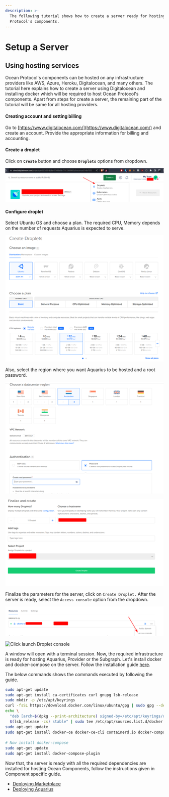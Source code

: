 ```yaml
---
description: >-
  The following tutorial shows how to create a server ready for hosting Ocean
  Protocol's components.
---
```


# Setup a Server

## **Using hosting services**

Ocean Protocol's components can be hosted on any infrastructure providers like AWS, Azure, Heroku, Digitalocean, and many others. The tutorial here explains how to create a server using Digitalocean and installing docker which will be required to host Ocean Protocol's components. Apart from steps for create a server, the remaining part of the tutorial will be same for all hosting providers.

#### Creating account and setting billing

Go to [https://www.digitalocean.com/](https://www.digitalocean.com/) and create an account. Provide the appropriate information for billing and accounting.

#### Create a droplet

Click on **`Create`** button and choose **`Droplets`** options from dropdown.

![Server Setup](../.gitbook/assets/server-setup/image.png)

#### Configure droplet

Select Ubuntu OS and choose a plan. The required CPU, Memory depends on the number of requests Aquarius is expected to serve.

![Configure droplet](<../.gitbook/assets/server-setup/image (8).png>)

Also, select the region where you want Aquarius to be hosted and a root password.

![Select region](<../.gitbook/assets/server-setup/image (10).png>)

![Click create Droplet](<../.gitbook/assets/server-setup/image (7).png>)

Finalize the parameters for the server, click on `Create Droplet.` After the server is ready, select the `Access console` option from the dropdown.

![Click access console](<../.gitbook/assets/server-setup/image (3).png>)

![Click launch Droplet console](../.gitbook/assets/image%20\(9\).png)

A window will open with a terminal session. Now, the required infrastructure is ready for hosting Aquarius, Provider or the Subgraph. Let's install docker and docker-compose on the server. Follow the installation guide [here](https://docs.docker.com/engine/install/ubuntu/).

The below commands shows the commands executed by following the guide.

```bash
sudo apt-get update
sudo apt-get install ca-certificates curl gnupg lsb-release
sudo mkdir -p /etc/apt/keyrings
curl -fsSL https://download.docker.com/linux/ubuntu/gpg | sudo gpg --dearmor -o /etc/apt/keyrings/docker.gpg
echo \
  "deb [arch=$(dpkg --print-architecture) signed-by=/etc/apt/keyrings/docker.gpg] https://download.docker.com/linux/ubuntu \
  $(lsb_release -cs) stable" | sudo tee /etc/apt/sources.list.d/docker.list > /dev/null
sudo apt-get update
sudo apt-get install docker-ce docker-ce-cli containerd.io docker-compose-plugin

# Now install docker-compose
sudo apt-get update
sudo apt-get install docker-compose-plugin
```

Now that, the server is ready with all the required dependencies are installed for hosting Ocean Components, follow the instructions given in Component specific guide.

* [Deploying Marketplace](deploying-marketplace.md)
* [Deploying Aquarius](deploying-aquarius.md)
